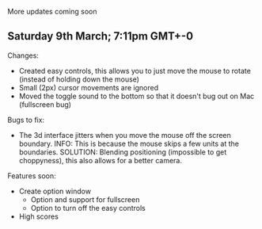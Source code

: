 More updates coming soon


Saturday 9th March; 7:11pm GMT+-0
-------------------------------------------
Changes:
 - Created easy controls, this allows you to just move the mouse to
rotate (instead of holding down the mouse)
 - Small (2px) cursor movements are ignored
 - Moved the toggle sound to the bottom so that it doesn't bug out on
Mac (fullscreen bug)

Bugs to fix:
 - The 3d interface jitters when you move the mouse off the screen
boundary.
    INFO: This is because the mouse skips a few units at the boundaries.
    SOLUTION: Blending positioning (impossible to get choppyness), this
also allows for a better camera.

Features soon:
 - Create option window
      - Option and support for fullscreen
      - Option to turn off the easy controls
- High scores